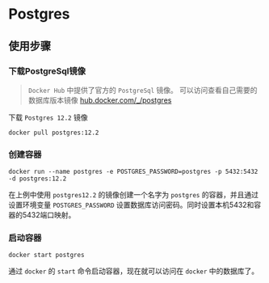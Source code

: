 # Postgres

## 使用步骤

### 下载PostgreSql镜像

> `Docker Hub` 中提供了官方的 `PostgreSql` 镜像。 可以访问查看自己需要的数据库版本镜像 [hub.docker.com/\_/postgres](https://hub.docker.com/_/postgres)

下载 `Postgres 12.2` 镜像

```text
docker pull postgres:12.2
```

### 创建容器

```text
docker run --name postgres -e POSTGRES_PASSWORD=postgres -p 5432:5432 -d postgres:12.2
```

在上例中使用 `postgres12.2` 的镜像创建一个名字为 `postgres` 的容器，并且通过设置环境变量 `POSTGRES_PASSWORD` 设置数据库访问密码。同时设置本机5432和容器的5432端口映射。

### 启动容器

```text
docker start postgres
```

通过 `docker` 的 `start` 命令启动容器，现在就可以访问在 `docker` 中的数据库了。

